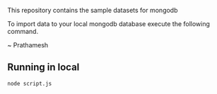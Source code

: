 This repository contains the sample datasets for mongodb

To import data to your local mongodb database execute the following command.


~ Prathamesh

## Running in local

```cmd
node script.js
